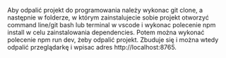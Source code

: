 Aby odpalić projekt do programowania należy wykonac git clone, a następnie w folderze, w którym zainstalujecie sobie projekt otworzyć command line/git bash lub terminal w vscode i wykonac polecenie npm install w celu zainstalowania dependencies. Potem można wykonać polecenie npm run dev, żeby odpalić projekt. Zbuduje się i można wtedy odpalić przeglądarkę i wpisac adres http://localhost:8765.